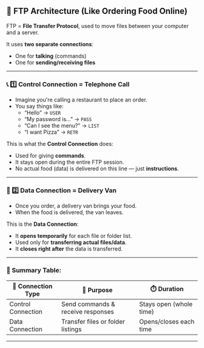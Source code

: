 ## 🍔 FTP Architecture (Like Ordering Food Online)

FTP = **File Transfer Protocol**, used to move files between your computer and a server.

It uses **two separate connections**:
- One for **talking** (commands)
- One for **sending/receiving files**

---

### 📞 1️⃣ **Control Connection = Telephone Call**

- Imagine you're calling a restaurant to place an order.
- You say things like:
  - “Hello” → `USER`
  - “My password is…” → `PASS`
  - “Can I see the menu?” → `LIST`
  - “I want Pizza” → `RETR`

This is what the **Control Connection** does:
- Used for giving **commands**.
- It stays open during the entire FTP session.
- No actual food (data) is delivered on this line — just **instructions**.

---

### 🚚 2️⃣ **Data Connection = Delivery Van**

- Once you order, a delivery van brings your food.
- When the food is delivered, the van leaves.

This is the **Data Connection**:
- It **opens temporarily** for each file or folder list.
- Used only for **transferring actual files/data**.
- It **closes right after** the data is transferred.

---

### 🧠 Summary Table:

| 🔄 Connection Type   | 📌 Purpose                          | ⏱️ Duration             |
|----------------------|--------------------------------------|-------------------------|
| Control Connection   | Send commands & receive responses    | Stays open (whole time) |
| Data Connection      | Transfer files or folder listings    | Opens/closes each time  |

---
